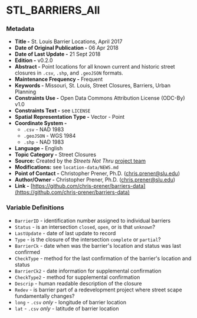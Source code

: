 # STL_BARRIERS_All

### Metadata
  * **Title -** St. Louis Barrier Locations, April 2017
  * **Date of Original Publication -** 06 Apr 2018
  * **Date of Last Update -** 21 Sept 2018
  * **Edition -** v0.2.0
  * **Abstract -** Point locations for all known current and historic street closures in `.csv`, `.shp`, and `.geoJSON` formats.
  * **Maintenance Frequency -** Frequent
  * **Keywords -** Missouri, St. Louis, Street Closures, Barriers, Urban Planning
  * **Constraints Use -** Open Data Commons Attribution License (ODC-By) v1.0
  * **Constraints Text -** see `LICENSE`
  * **Spatial Representation Type -** Vector - Point
  * **Coordinate System -**
    * `.csv` - NAD 1983
    * `.geoJSON` - WGS 1984
    * `.shp` - NAD 1983
  * **Language -** English
  * **Topic Category -** Street Closures
  * **Source:** Created by the *Streets Not Thru* [project team](https://chris-prener.github.io/barriers/team/)
  * **Modifications:** see `location-data/NEWS.md`
  * **Point of Contact -** Christopher Prener, Ph.D. ([chris.prener@slu.edu](mailto:chris.prener@slu.edu))
  * **Author/Owner -** Christopher Prener, Ph.D. ([chris.prener@slu.edu](mailto:chris.prener@slu.edu))
  * **Link -** [https://github.com/chris-prener/barriers-data](https://github.com/chris-prener/barriers-data)

### Variable Definitions
  * `BarrierID` - identification number assigned to individual barriers
  * `Status` - is an intersection `closed`, `open`, or is that `unknown`?
  * `LastUpdate` - date of last update to record
  * `Type` - is the closure of the intersection `complete` or `partial`?
  * `BarrierCk` - date when was the barrier's location and status was last confirmed
  * `CheckType` - method for the last confirmation of the barrier's location and status
  * `BarrierCk2` - date information for supplemental confirmation
  * `CheckType2` - method for supplemental confirmation
  * `Descrip` - human readable description of the closure
  * `Redev` - is barrier part of a redevelopment project where street scape fundamentally changes?
  * `long` - `.csv` *only* - longitude of barrier location
  * `lat` - `.csv` *only* - latitude of barrier location
